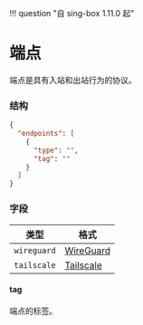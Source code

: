!!! question "自 sing-box 1.11.0 起"

# 端点

端点是具有入站和出站行为的协议。

### 结构

```json
{
  "endpoints": [
    {
      "type": "",
      "tag": ""
    }
  ]
}
```

### 字段

| 类型          | 格式                        |
|-------------|---------------------------|
| `wireguard` | [WireGuard](./wireguard/) |
| `tailscale` | [Tailscale](./tailscale/) |

#### tag

端点的标签。
